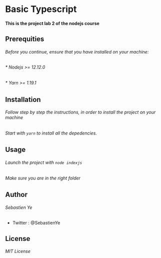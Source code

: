 # Basic Typescript

#### This is the project lab 2 of the nodejs course

## Prerequities
######     Before you continue, ensure that you have installed on your machine:
###### *   Nodejs >= 12.12.0
###### *   Yarn >= 1.19.1

## Installation
######     Follow step by step the instructions, in order to install the project on your machine
######     Start with `yarn` to install all the depedencies.

## Usage
######     Launch the project with `node indexjs`
######     Make sure you are in the right folder

## Author
###### Sebastien Ye
* Twitter : @SebastienYe

## License
###### MIT License